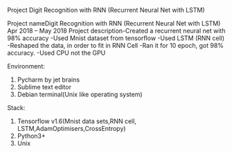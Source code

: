Project Digit Recognition with RNN (Recurrent Neural Net with LSTM)

Project nameDigit Recognition with RNN (Recurrent Neural Net with LSTM)
Apr 2018 – May 2018
Project description-Created a recurrent neural net with 98% accuracy
-Used Mnist dataset from tensorflow
-Used LSTM (RNN cell)
-Reshaped the data, in order to fit in RNN Cell 
-Ran it for 10 epoch, got 98% accuracy.
-Used CPU not the GPU

Environment:
1) Pycharm by jet brains 
2) Sublime text editor
3) Debian terminal(Unix like operating system)

Stack:
1) Tensorflow v1.6(Mnist data sets,RNN cell, LSTM,AdamOptimisers,CrossEntropy)
2) Python3+
3) Unix
